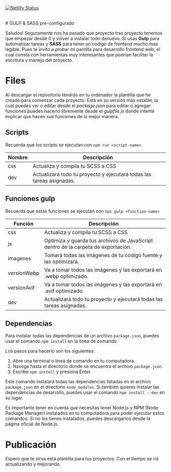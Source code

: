 [![Netlify Status](https://api.netlify.com/api/v1/badges/a138ff4b-29e8-4349-91b2-7bab2f01f8f4/deploy-status)](https://app.netlify.com/sites/pinarsoft/deploys)

<br>
# GULP & SASS pre-configurado

Saludos! Seguramente nos ha pasado que proyecto tras proyecto tenemos que empezar desde 0 y volver a instalar todo denuevo. Si usas **Gulp** para automatizar tareas y **SASS** para tener un codigo de frontend mucho mas legible. Pues te invito a probar mi pantilla para desarrollo frontend web, el cual consta con herramientas muy interesantes que podrían facilitar la escritura y manejo del proyecto. 


# Files

Al descargar el repositorio tendrás en tu ordenador la plantilla que he creado para comenzar cada proyecto. Está en su versión más estable, la cual puedes ver o editar desde el *package.json* para editar o agregar funciones puedes hacerlo libremente desde el *gulpfile.js* donde intenté explicar que hacen sus funciones de la mejor manera.

## Scripts

Recuerda que los scripts se ejecutan con ``npm run <script-name>``.

|Nombre         |Descripción                     
|----------------|-------------------------------
|css |Actualiza y compila tu SCSS a CSS          
|dev          |Actualizará todo tu proyecto y ejecutará todas las tareas asignadas.            

## Funciones gulp

Recuerda que estas funciones se ejecutan con ``npx gulp <function-name>``

|Función         |Descripción                     
|----------------|-------------------------------
|css |Actualiza y compila tu SCSS a CSS    
|js |Optimiza y guarda tus archivos de JavaScript dentro de la carpeta de exportación.           
|imagenes         |Tomará todas las imágenes de tu código fuente y las optimizará. 
|versionWebp         |Va a tomar todos las imágenes y las exportará en .webp optimizado.
|versionAvif         |Va a tomar todos las imágenes y las exportará en .avif optimizado.
|dev          |Actualizará todo tu proyecto y ejecutará todas las tareas asignadas.           

## Dependencias
Para instalar todas las dependencias de un archivo `package.json`, puedes usar el comando `npm install` en la línea de comando.

Los pasos para hacerlo son los siguientes:

1.  Abre una terminal o línea de comando en tu computadora.
2.  Navega hasta el directorio donde se encuentra el archivo `package.json`.
3.  Escribe `npm install` y presiona Enter.

Este comando instalará todas las dependencias listadas en el archivo `package.json` en el directorio `node_modules`. Si también quieres instalar las dependencias de desarrollo, puedes usar el comando `npm install --dev` en su lugar.

Es importante tener en cuenta que necesitas tener Node.js y NPM (Node Package Manager) instalados en tu computadora para poder ejecutar estos comandos. Si no los tienes instalados, puedes descargarlos desde la página oficial de Node.js.

# Publicación

Espero que te sirva está plantilla para tus proyectos. Con el tiempo se irá actualizando y mejorando.



